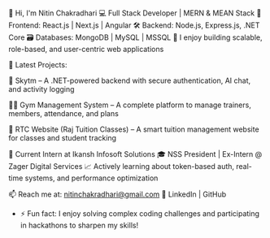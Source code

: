 👋 Hi, I'm Nitin Chakradhari
💻 Full Stack Developer | MERN & MEAN Stack
🧩 Frontend: React.js | Next.js | Angular
🛠 Backend: Node.js, Express.js, .NET Core
🗃 Databases: MongoDB | MySQL | MSSQL
🎯 I enjoy building scalable, role-based, and user-centric web applications

🚀 Latest Projects:

🔐 Skytm – A .NET-powered backend with secure authentication, AI chat, and activity logging

🏋️‍♂️ Gym Management System – A complete platform to manage trainers, members, attendance, and plans

📘 RTC Website (Raj Tuition Classes) – A smart tuition management website for classes and student tracking

💼 Current Intern at Ikansh Infosoft Solutions
🎓 NSS President | Ex-Intern @ Zager Digital Services
📈 Actively learning about token-based auth, real-time systems, and performance optimization

📫 Reach me at: nitinchakradhari@gmail.com
🔗 LinkedIn | GitHub
- ⚡ Fun fact: I enjoy solving complex coding challenges and participating in hackathons to sharpen my skills!


<!---
nkchakradhari780/nkchakradhari780 is a ✨ special ✨ repository because its `README.md` (this file) appears on your GitHub profile.
You can click the Preview link to take a look at your changes.
--->
